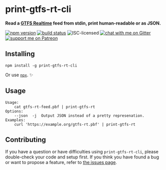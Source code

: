 # print-gtfs-rt-cli

**Read a [GTFS Realtime](https://developers.google.com/transit/gtfs-realtime/) feed from stdin, print human-readable or as JSON.**

[![npm version](https://img.shields.io/npm/v/print-gtfs-rt-cli.svg)](https://www.npmjs.com/package/print-gtfs-rt-cli)
[![build status](https://api.travis-ci.org/derhuerst/print-gtfs-rt-cli.svg?branch=master)](https://travis-ci.org/derhuerst/print-gtfs-rt-cli)
![ISC-licensed](https://img.shields.io/github/license/derhuerst/print-gtfs-rt-cli.svg)
[![chat with me on Gitter](https://img.shields.io/badge/chat%20with%20me-on%20gitter-512e92.svg)](https://gitter.im/derhuerst)
[![support me on Patreon](https://img.shields.io/badge/support%20me-on%20patreon-fa7664.svg)](https://patreon.com/derhuerst)


## Installing

```shell
npm install -g print-gtfs-rt-cli
```

Or use [`npx`](https://npmjs.com/package/npx). ✨


## Usage

```
Usage:
    cat gtfs-rt-feed.pbf | print-gtfs-rt
Options:
	--json  -j  Output JSON instead of a pretty represenation.
Examples:
    curl 'https://example.org/gtfs-rt.pbf' | print-gtfs-rt
```


## Contributing

If you have a question or have difficulties using `print-gtfs-rt-cli`, please double-check your code and setup first. If you think you have found a bug or want to propose a feature, refer to [the issues page](https://github.com/derhuerst/print-gtfs-rt-cli/issues).
